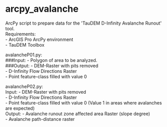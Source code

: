 # arcpy_avalanche

ArcPy script to prepare data for the 'TauDEM D-Infinity Avalanche Runout' tool.\
Requirements:\
            - ArcGIS Pro ArcPy environment\
            - TauDEM Toolbox


avalancheP01.py:\
###Input:  - Polygon of area to be analyzed.\
###Output: - DEM-Raster with pits removed\
            - D-Infinity Flow Directions Raster\
            - Point feature-class filled with value 0
          
avalancheP02.py:\
    Input:  - DEM-Raster with pits removed\
            - D-Infinity Flow Directions Raster\
            - Point feature-class filled with value 0 (Value 1 in areas where avalanches are expected)\
    Output: - Avalanche runout zone affected area Raster (slope degree)\
            - Avalanche path-distance raster
  
  
